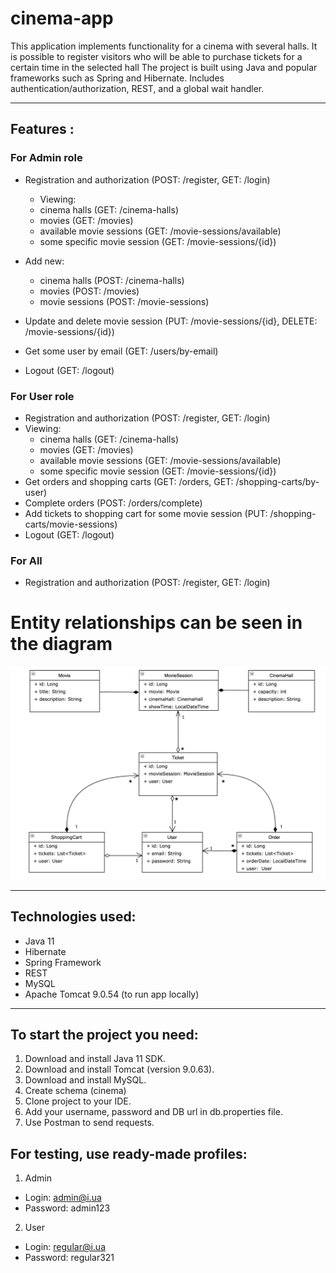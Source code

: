 # cinema-app
This application implements functionality for a cinema with several halls.
It is possible to register visitors who will be able to purchase tickets for a certain time in the selected hall
The project is built using Java and popular frameworks such as Spring and Hibernate.
Includes authentication/authorization, REST, and a global wait handler.

---
## Features :

### For Admin role

- Registration and authorization (POST: /register, GET: /login)

    - Viewing:
    - cinema halls (GET: /cinema-halls)
    - movies (GET: /movies)
    - available movie sessions (GET: /movie-sessions/available)
    - some specific movie session (GET: /movie-sessions/{id})
- Add new:
    - cinema halls (POST: /cinema-halls)
    - movies (POST: /movies)
    - movie sessions (POST: /movie-sessions)
- Update and delete movie session (PUT: /movie-sessions/{id}, DELETE: /movie-sessions/{id})
- Get some user by email (GET: /users/by-email)
- Logout (GET: /logout)
### For User role
- Registration and authorization (POST: /register, GET: /login)
- Viewing:
    - cinema halls (GET: /cinema-halls)
    - movies (GET: /movies)
    - available movie sessions (GET: /movie-sessions/available)
    - some specific movie session (GET: /movie-sessions/{id})
- Get orders and shopping carts (GET: /orders, GET: /shopping-carts/by-user)
- Complete orders (POST: /orders/complete)
- Add tickets to shopping cart for some movie session (PUT: /shopping-carts/movie-sessions)
- Logout (GET: /logout)
### For All
- Registration and authorization (POST: /register, GET: /login)

# Entity relationships can be seen in the diagram
![Entity relationships can be seen in the diagram](src/main/resources/images/Cinema_Entities.png)

---

## Technologies used:
- Java 11
- Hibernate
- Spring Framework
- REST
- MySQL
- Apache Tomcat 9.0.54 (to run app locally)

---

## To start the project you need:

1. Download and install Java 11 SDK.
2. Download and install Tomcat (version 9.0.63).
3. Download and install MySQL.
4. Create schema (cinema)
5. Clone project to your IDE.
6. Add your username, password and DB url in db.properties file.
7. Use Postman to send requests.

## For testing, use ready-made profiles:
1. Admin
- Login: admin@i.ua
- Password: admin123
2. User
- Login: regular@i.ua
- Password: regular321